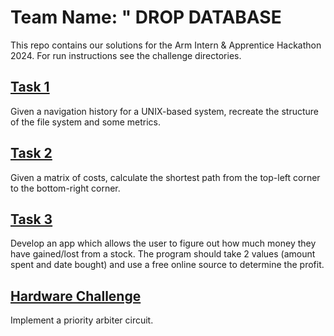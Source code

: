 # Team Name: " DROP DATABASE

This repo contains our solutions for the Arm Intern & Apprentice Hackathon 2024. For run instructions see the challenge directories.

## [Task 1](https://github.com/alimmeek/arm-hackthon/tree/main/directory_reconstruction)
Given a navigation history for a UNIX-based system, recreate the structure of the file system and some metrics.

## [Task 2](https://github.com/alimmeek/arm-hackthon/tree/main/task_two)
Given a matrix of costs, calculate the shortest path from the top-left corner to the bottom-right corner.

## [Task 3](https://github.com/alimmeek/arm-hackthon/tree/main/task-3)
Develop an app which allows the user to figure out how much money they have gained/lost from a stock. The program should take 2 values (amount spent and date bought) and use a free online source to determine the profit.

## [Hardware Challenge](https://github.com/alimmeek/arm-hackthon/tree/main/hardware-challenge)
Implement a priority arbiter circuit.
